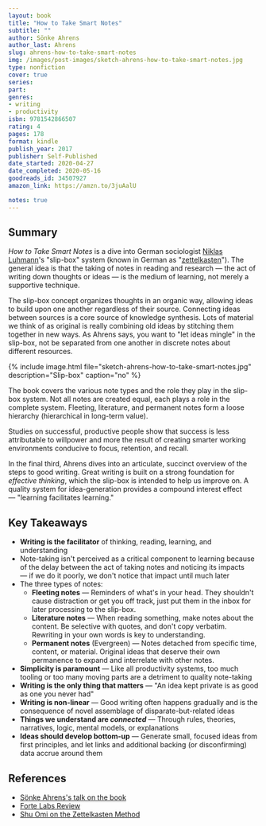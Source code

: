 ```yaml
---
layout: book
title: "How to Take Smart Notes"
subtitle: ""
author: Sönke Ahrens
author_last: Ahrens
slug: ahrens-how-to-take-smart-notes
img: /images/post-images/sketch-ahrens-how-to-take-smart-notes.jpg
type: nonfiction
cover: true
series: 
part: 
genres:
- writing
- productivity
isbn: 9781542866507
rating: 4
pages: 178
format: kindle
publish_year: 2017
publisher: Self-Published
date_started: 2020-04-27
date_completed: 2020-05-16
goodreads_id: 34507927
amazon_link: https://amzn.to/3juAalU

notes: true
---
```


## Summary

_How to Take Smart Notes_ is a dive into German sociologist [Niklas Luhmann](https://en.wikipedia.org/wiki/Niklas_Luhmann "Niklas Luhmann")'s "slip-box" system (known in German as "[zettelkasten](https://en.wikipedia.org/wiki/Zettelkasten "Zettelkasten")"). The general idea is that the taking of notes in reading and research — the act of writing down thoughts or ideas — is the medium of learning, not merely a supportive technique.

The slip-box concept organizes thoughts in an organic way, allowing ideas to build upon one another regardless of their source. Connecting ideas between sources is a core source of knowledge synthesis. Lots of material we think of as original is really combining old ideas by stitching them together in new ways. As Ahrens says, you want to "let ideas mingle" in the slip-box, not be separated from one another in discrete notes about different resources.

{% include image.html file="sketch-ahrens-how-to-take-smart-notes.jpg" description="Slip-box" caption="no" %}

The book covers the various note types and the role they play in the slip-box system. Not all notes are created equal, each plays a role in the complete system. Fleeting, literature, and permanent notes form a loose hierarchy (hierarchical in long-term value).

Studies on successful, productive people show that success is less attributable to willpower and more the result of creating smarter working environments conducive to focus, retention, and recall.

In the final third, Ahrens dives into an articulate, succinct overview of the steps to good writing. Great writing is built on a strong foundation for _effective thinking_, which the slip-box is intended to help us improve on. A quality system for idea-generation provides a compound interest effect — "learning facilitates learning."

## Key Takeaways

* **Writing is the facilitator** of thinking, reading, learning, and understanding
* Note-taking isn't perceived as a critical component to learning because of the delay between the act of taking notes and noticing its impacts — if we do it poorly, we don't notice that impact until much later
* The three types of notes:
  * **Fleeting notes** — Reminders of what's in your head. They shouldn't cause distraction or get you off track, just put them in the inbox for later processing to the slip-box.
  * **Literature notes** — When reading something, make notes about the content. Be selective with quotes, and don't copy verbatim. Rewriting in your own words is key to understanding.
  * **Permanent notes** (Evergreen) — Notes detached from specific time, content, or material. Original ideas that deserve their own permanence to expand and interrelate with other notes.
* **Simplicity is paramount** — Like all productivity systems, too much tooling or too many moving parts are a detriment to quality note-taking
* **Writing is the only thing that matters** — "An idea kept private is as good as one you never had"
* **Writing is non-linear** — Good writing often happens gradually and is the consequence of novel assemblage of disparate-but-related ideas
* **Things we understand are _connected_** — Through rules, theories, narratives, logic, mental models, or explanations
* **Ideas should develop bottom-up** — Generate small, focused ideas from first principles, and let links and additional backing (or disconfirming) data accrue around them

## References

* [Sönke Ahrens's talk on the book](https://vimeo.com/275530205 "Sönke Ahrens talk on smart notes")
* [Forte Labs Review](https://fortelabs.co/blog/how-to-take-smart-notes/ "How to Take Smart Notes")
* [Shu Omi on the Zettelkasten Method](https://www.youtube.com/watch?v=ljyo_WAJevQ "Shu Omi on the Zettelkasten Method")
